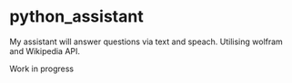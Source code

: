 # python_assistant

My assistant will answer questions via text and speach.
Utilising wolfram and Wikipedia API.

Work in progress
